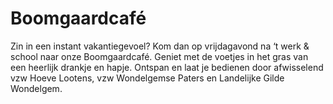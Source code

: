 # Boomgaardcafé

Zin in een instant vakantiegevoel? Kom dan op vrijdagavond na ‘t werk & school naar onze Boomgaardcafé. Geniet met de voetjes in het gras van een heerlijk drankje en hapje. Ontspan en laat je bedienen door afwisselend vzw Hoeve Lootens, vzw Wondelgemse Paters en Landelijke Gilde Wondelgem.
